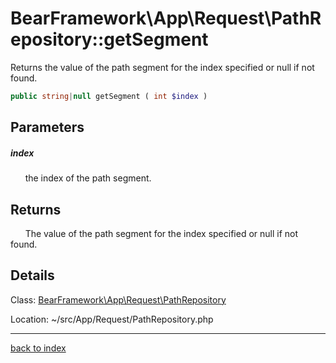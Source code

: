 # BearFramework\App\Request\PathRepository::getSegment

Returns the value of the path segment for the index specified or null if not found.

```php
public string|null getSegment ( int $index )
```

## Parameters

##### index

&nbsp;&nbsp;&nbsp;&nbsp;&nbsp;&nbsp;the index of the path segment.

## Returns

&nbsp;&nbsp;&nbsp;&nbsp;&nbsp;&nbsp;The value of the path segment for the index specified or null if not found.

## Details

Class: [BearFramework\App\Request\PathRepository](bearframework.app.request.pathrepository.class.md)

Location: ~/src/App/Request/PathRepository.php

---

[back to index](index.md)

